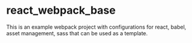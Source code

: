# react_webpack_base

This is an example webpack project with configurations for react, babel, asset management, sass
that can be used as a template.

